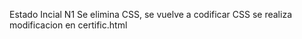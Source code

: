 Estado Incial N1
Se elimina CSS, se vuelve a codificar CSS
se realiza modificacion en certific.html
